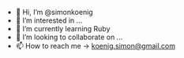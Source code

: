 - 👋 Hi, I’m @simonkoenig
- 👀 I’m interested in ...
- 🌱 I’m currently learning Ruby
- 💞️ I’m looking to collaborate on ...
- 📫 How to reach me -> koenig.simon@gmail.com

<!---
simonkoenig/simonkoenig is a ✨ special ✨ repository because its `README.md` (this file) appears on your GitHub profile.
You can click the Preview link to take a look at your changes.
--->
